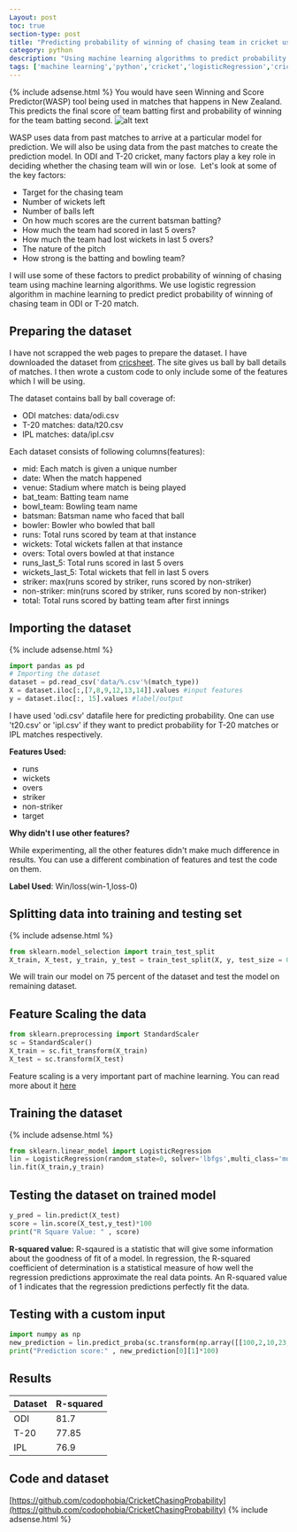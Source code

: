 ```yaml
---
Layout: post
toc: true
section-type: post
title: "Predicting probability of winning of chasing team in cricket using machine learning algorithms"
category: python
description: "Using machine learning algorithms to predict probability of winning of chasing team in cricket using machine learning"
tags: ['machine learning','python','cricket','logisticRegression','cricket prediction']
---
```

{% include adsense.html %}
You would have seen Winning and Score Predictor(WASP) tool being used in matches that happens in New Zealand. This predicts the final score of team batting first and probability of winning for the team batting second. 
![alt text]({{site.baseurl}}/assets/images/wasp.png)

WASP uses data from past matches to arrive at a particular model for prediction. We will also be using data from the past matches to create the prediction model.
In ODI and T-20 cricket, many factors play a key role in deciding whether the chasing team will win or lose.  Let's look at some of the key factors:

* Target for the chasing team
* Number of wickets left
* Number of balls left
* On how much scores are the current batsman batting?
* How much the team had scored in last 5 overs?
* How much the team had lost wickets in last 5 overs?
* The nature of the pitch
* How strong is the batting and bowling team?

I will use some of these factors to predict probability of winning of chasing team using machine learning algorithms. We use logistic regression algorithm in machine learning to predict predict probability of winning of chasing team in ODI or T-20 match.

## Preparing the dataset

I have not scrapped the web pages to prepare the dataset. I have downloaded the dataset from [cricsheet](https://cricsheet.org/downloads/). The site gives us ball by ball details of matches. I then wrote a custom code to only include some of the features which I will be using.

The dataset contains ball by ball coverage of:

* ODI matches: data/odi.csv
* T-20 matches: data/t20.csv
* IPL matches: data/ipl.csv

Each dataset consists of following columns(features):

* mid: Each match is given a unique number
* date: When the match happened
* venue: Stadium where match is being played
* bat_team: Batting team name
* bowl_team: Bowling team name
* batsman: Batsman name who faced that ball
* bowler: Bowler who bowled that ball
* runs: Total runs scored by team at that instance
* wickets: Total wickets fallen at that instance
* overs: Total overs bowled at that instance
* runs_last_5: Total runs scored in last 5 overs
* wickets_last_5: Total wickets that fell in last 5 overs
* striker: max(runs scored by striker, runs scored by non-striker)
* non-striker: min(runs scored by striker, runs scored by non-striker)
* total: Total runs scored by batting team after first innings

## Importing the dataset
{% include adsense.html %}
```python
import pandas as pd
# Importing the dataset
dataset = pd.read_csv('data/%.csv'%(match_type))
X = dataset.iloc[:,[7,8,9,12,13,14]].values #input features
y = dataset.iloc[:, 15].values #label/output
```

I have used 'odi.csv' datafile here for predicting probability. One can use 't20.csv' or 'ipl.csv' if they want to predict probability for T-20 matches or IPL matches respectively.

**Features Used:**

* runs
* wickets
* overs
* striker
* non-striker
* target

**Why didn't I use other features?**

While experimenting, all the other features didn't make much difference in results. You can use a different combination of features and test the code on them.

**Label Used**: Win/loss(win-1,loss-0)

## Splitting data into training and testing set
{% include adsense.html %}
```python
from sklearn.model_selection import train_test_split
X_train, X_test, y_train, y_test = train_test_split(X, y, test_size = 0.25, random_state = 0)
```

We will train our model on 75 percent of the dataset and test the model on remaining dataset.

## Feature Scaling the data

```python
from sklearn.preprocessing import StandardScaler
sc = StandardScaler()
X_train = sc.fit_transform(X_train)
X_test = sc.transform(X_test)
```

Feature scaling is a very important part of machine learning. You can read more about it [here](https://scikit-learn.org/stable/auto_examples/preprocessing/plot_scaling_importance.html)

## Training the dataset
{% include adsense.html %}

```python
from sklearn.linear_model import LogisticRegression
lin = LogisticRegression(random_state=0, solver='lbfgs',multi_class='multinomial')
lin.fit(X_train,y_train)
```

## Testing the dataset on trained model

```python
y_pred = lin.predict(X_test)
score = lin.score(X_test,y_test)*100
print("R Square Value: " , score)
```
**R-squared value:**
R-sqaured is a statistic that will give some information about the goodness of fit of a model. In regression, the R-squared coefficient of determination is a statistical measure of how well the regression predictions approximate the real data points. An R-squared value of 1 indicates that the regression predictions perfectly fit the data.

## Testing with a custom input

```python
import numpy as np
new_prediction = lin.predict_proba(sc.transform(np.array([[100,2,10,23,52,200]])))
print("Prediction score:" , new_prediction[0][1]*100)
```

## Results

| Dataset | R-squared 
| --- | --- 
| ODI | 81.7
| T-20 | 77.85
| IPL | 76.9

## Code and dataset

[https://github.com/codophobia/CricketChasingProbability](https://github.com/codophobia/CricketChasingProbability)
{% include adsense.html %}
